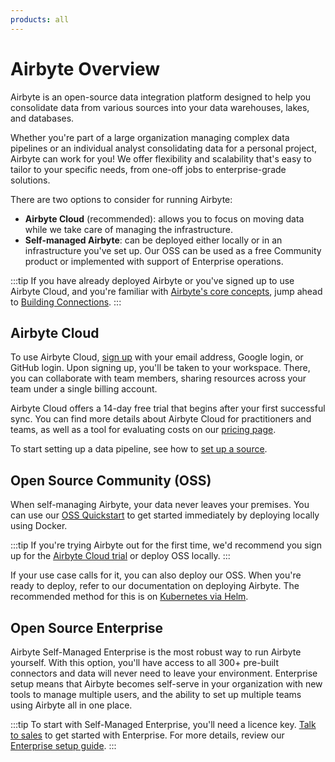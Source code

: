 ```yaml
---
products: all
---
```


# Airbyte Overview

Airbyte is an open-source data integration platform designed to help you consolidate data from various sources into your data warehouses, lakes, and databases.

Whether you're part of a large organization managing complex data pipelines or an individual analyst consolidating data for a personal project, Airbyte can work for you! We offer flexibility and scalability that's easy to tailor to your specific needs, from one-off jobs to enterprise-grade solutions. 

There are two options to consider for running Airbyte: 
- **Airbyte Cloud** (recommended): allows you to focus on moving data while we take care of managing the infrastructure. 
- **Self-managed Airbyte**: can be deployed either locally or in an infrastructure you've set up. Our OSS can be used as a free Community product or implemented with support of Enterprise operations. 

:::tip
If you have already deployed Airbyte or you've signed up to use Airbyte Cloud, and you're familiar with [Airbyte's core concepts](../../using-airbyte/core-concepts/), jump ahead to [Building Connections](../../cloud/managing-airbyte-cloud/configuring-connections.md).
:::

## Airbyte Cloud

To use Airbyte Cloud, [sign up](https://cloud.airbyte.io/signup) with your email address, Google login, or GitHub login. Upon signing up, you'll be taken to your workspace. There, you can collaborate with team members, sharing resources across your team under a single billing account.

Airbyte Cloud offers a 14-day free trial that begins after your first successful sync. You can find more details about Airbyte Cloud for practitioners and teams, as well as a tool for evaluating costs on our [pricing page](https://www.airbyte.com/pricing).

To start setting up a data pipeline, see how to [set up a source](./add-a-source.md).

## Open Source Community (OSS) 

When self-managing Airbyte, your data never leaves your premises. You can use our [OSS Quickstart](oss-quickstart.md) to get started immediately by deploying locally using Docker. 

:::tip
If you're trying Airbyte out for the first time, we'd recommend you sign up for the [Airbyte Cloud trial](https://cloud.airbyte.io/signup) or deploy OSS locally.
:::

If your use case calls for it, you can also deploy our OSS. When you're ready to deploy, refer to our documentation on deploying Airbyte. The recommended method for this is on [Kubernetes via Helm](../../deploying-airbyte/on-kubernetes-via-helm.md). 

## Open Source Enterprise

Airbyte Self-Managed Enterprise is the most robust way to run Airbyte yourself. With this option, you'll have access to all 300+ pre-built connectors and data will never  need to leave your environment. Enterprise setup means that Airbyte becomes self-serve in your organization with new tools to manage multiple users, and the ability to set up multiple teams using Airbyte all in one place.

:::tip
To start with Self-Managed Enterprise, you'll need a licence key. [Talk to sales](https://airbyte.com/company/talk-to-sales) to get started with Enterprise. For more details, review our [Enterprise setup guide](/enterprise-setup/README.md).
:::